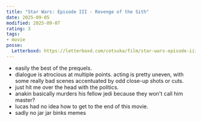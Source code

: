 ```yaml
---
title: "Star Wars: Episode III - Revenge of the Sith"
date: 2025-09-05
modified: 2025-09-07
rating: 3
tags:
- movie
posse:
  Letterboxd: https://letterboxd.com/cotsuka/film/star-wars-episode-iii-revenge-of-the-sith/
---
```


- easily the best of the prequels.
- dialogue is atrocious at multiple points. acting is pretty uneven, with some really bad scenes accentuated by odd close-up shots or cuts.
- just hit me over the head with the politics.
- anakin basically murders his fellow jedi because they won't call him master?
- lucas had no idea how to get to the end of this movie.
- sadly no jar jar binks memes
